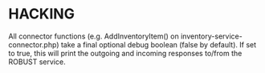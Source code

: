 # HACKING #

All connector functions (e.g. AddInventoryItem() on
inventory-service-connector.php) take a final optional debug boolean (false by
default).  If set to true, this will print the outgoing and incoming responses
to/from the ROBUST service.
